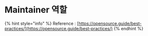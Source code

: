 # Maintainer 역할

{% hint style="info" %}
Reference : [https://opensource.guide/best-practices/](https://opensource.guide/best-practices/)
{% endhint %}



